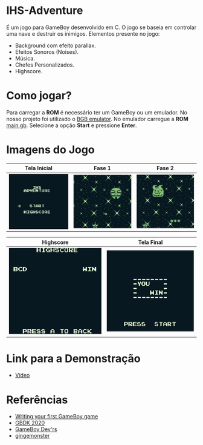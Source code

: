 # IHS-Adventure

É um jogo para GameBoy desenvolvido em C. O jogo se baseia em controlar uma nave e destruir os inimigos. Elementos presente no jogo:

- Background com efeito parallax.
- Efeitos Sonoros (Noises).
- Música.
- Chefes Personalizados.
- Highscore.

# Como jogar?

Para carregar a **ROM** é necessário ter um GameBoy ou um emulador. No nosso projeto foi utilizado o [BGB emulator](https://bgb.bircd.org/). No emulador carregue a **ROM** [main.gb](https://github.com/tanjirino/projeto-ihs-adventure/blob/master/main.gb). Selecione a opção **Start** e pressione **Enter**.


# Imagens do Jogo
| **Tela Inicial**            | **Fase 1**      | **Fase 2**     |
|:-------------------------:|:-------------------------------:|:--------------------------------:|
| ![](images/tela_inicial.png) | ![](images/fase1.png) | ![](images/fase2.png) |

| **Highscore**            | **Tela Final**      | 
|:-------------------------:|:-------------------------------:|
| ![](images/highscore.png) | ![](images/tela_final.png) |

# Link para a Demonstração

- [Vídeo](https://youtu.be/t2I1-8q-pkE)

# Referências
- [Writing your first GameBoy game](https://medium.com/@ulrikdamm/writing-your-first-gameboy-game-4ea62c76db29)
- [GBDK 2020](https://github.com/Zal0/gbdk-2020)
- [GameBoy Dev'rs](http://www.devrs.com/gb/)
- [gingemonster](https://github.com/gingemonster/GamingMonstersGameBoySampleCode)

